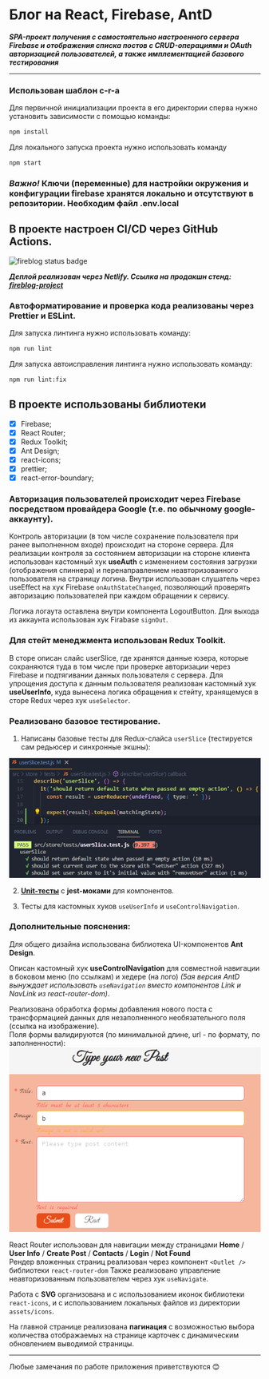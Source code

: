 # Блог на React, Firebase, AntD

**_SPA-проект получения с самостоятельно настроенного сервера Firebase и отображения списка постов с CRUD-операциями и OAuth авторизацией пользователей, а также имплементацией базового тестирования_**

---

### Использован шаблон c-r-a

Для первичной инициализации проекта в его директории сперва нужно установить зависимости с помощью команды:

```sh
npm install
```

Для локального запуска проекта нужно использовать команду

```sh
npm start
```

### **_Важно!_** Ключи (переменные) для настройки окружения и конфигурации firebase хранятся локально и отсутствуют в репозитории. Необходим файл .env.local

## В проекте настроен CI/CD через GitHub Actions.

![fireblog status badge](https://github.com/KamajorQA/Fire-Blog/actions/workflows/github-actions-fireblog.yml/badge.svg)

**_Деплой реализован через Netlify. Ссылка на продакшн стенд: [fireblog-project](https://fireblog-project.netlify.app/)_**

### Автоформатирование и проверка кода реализованы через Prettier и ESLint.

Для запуска линтинга нужно использовать команду:

```sh
npm run lint
```

Для запуска автоисправления линтинга нужно использовать команду:

```sh
npm run lint:fix
```

## В проекте использованы библиотеки

- [x] Firebase;
- [x] React Router;
- [x] Redux Toolkit;
- [x] Ant Design;
- [x] react-icons;
- [x] prettier;
- [x] react-error-boundary;

### Авторизация пользователей происходит через **Firebase** посредством провайдера Google (т.е. по обычному google-аккаунту).

Контроль авторизации (в том числе сохранение пользователя при ранее выполненном входе) происходит на стороне сервера. Для реализации контроля за состоянием авторизации на стороне клиента использован кастомный хук **useAuth** с изменением состояния загрузки (отображения спиннера) и перенаправлением неавторизованного пользователя на страницу логина. Внутри использован слушатель через useEffect на хук Firebase `onAuthStateChanged`, позволяющий проверять авторизацию пользователей при каждом обращении к сервису.

Логика логаута оставлена внутри компонента LogoutButton. Для выхода из аккаунта использован хук Firabase `signOut`.

### Для стейт менеджмента использован Redux Toolkit.

В сторе описан слайс userSlice, где хранятся данные юзера, которые сохраняются туда в том числе при проверке авторизации через Firebase и подтягивании данных пользователя с сервера.
Для упрощения доступа к данным пользователя реализован кастомный хук **useUserInfo**, куда вынесена логика обращения к стейту, хранящемуся в сторе Redux через хук `useSelector`.

### Реализовано базовое тестирование.

1. Написаны базовые тесты для Redux-слайса `userSlice` (тестируется сам редьюсер и синхронные экшны):

![Redux tests](./src/assets/img/ReduxTests.PNG)

2.  [**Unit-тесты**](https://github.com/KamajorQA/Fire-Blog/tree/master/src/components/tests) с **jest-моками** для компонентов.

3.  Тесты для кастомных хуков `useUserInfo` и `useControlNavigation`.

### Дополнительные пояснения:

Для общего дизайна использована библиотека UI-компонентов **Ant Design**.

Описан кастомный хук **useControlNavigation** для совместной навигации в боковом меню (по ссылкам) и хедере (на лого) _(5ая версия AntD вынуждает использовать `useNavigation` вместо компонентов Link и NavLink из react-router-dom)_.

Реализована обработка формы добавления нового поста с трансформацией данных для незаполненного необязательного поля (ссылка на изображение).  
Поля формы валидируются (по минимальной длине, url - по формату, по заполненности):  
![Form validation](./src/assets/img/Validation.PNG)

React Router использован для навигации между страницами **Home** / **User Info** / **Create Post** / **Contacts** / **Login** / **Not Found**  
Рендер вложенных страниц реализован через компонент `<Outlet />` библиотеки `react-router-dom`
Также реализовано управление неавторизованным пользователем через хук `useNavigate`.

Работа с **SVG** организована и с использованием иконок библиотеки `react-icons`, и с использованием локальных файлов из директории `assets/icons`.

На главной странице реализована **пагинация** с возможностью выбора количества отображаемых на странице карточек с динамическим обновлением выводимой страницы.

---

Любые замечания по работе приложения приветствуются 😊
